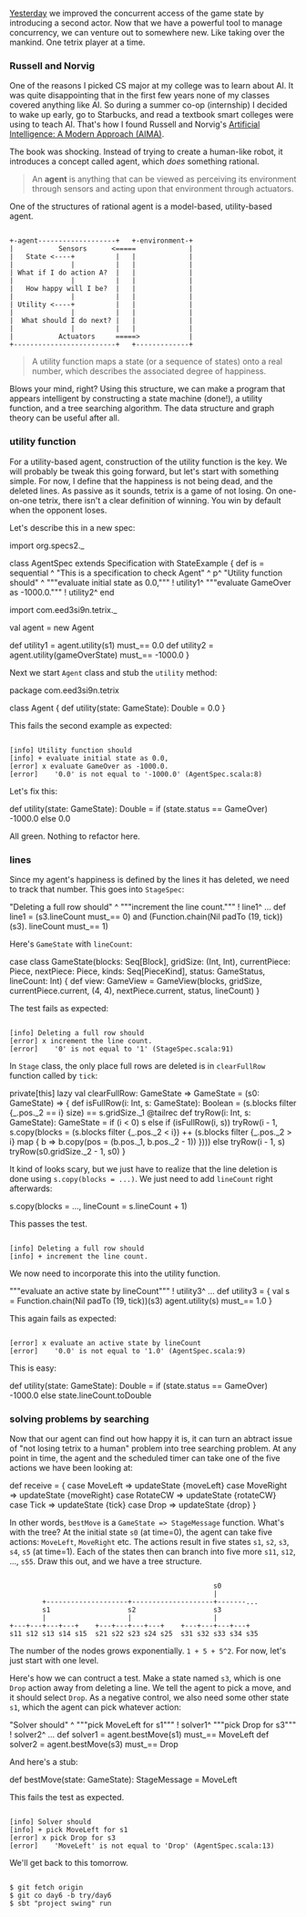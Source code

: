   [day5]: http://eed3si9n.com/tetrix-in-scala-day5
  [russell]: http://aima.cs.berkeley.edu/

[Yesterday][day5] we improved the concurrent access of the game state by introducing a second actor. Now that we have a powerful tool to manage concurrency, we can venture out to somewhere new. Like taking over the mankind. One tetrix player at a time.

### Russell and Norvig

One of the reasons I picked CS major at my college was to learn about AI. It was quite disappointing that in the first few years none of my classes covered anything like AI. So during a summer co-op (internship) I decided to wake up early, go to Starbucks, and read a textbook smart colleges were using to teach AI. That's how I found Russell and Norvig's [Artificial Intelligence: A Modern Approach (AIMA)][russell].

The book was shocking. Instead of trying to create a human-like robot, it introduces a concept called agent, which *does* something rational.

> An **agent** is anything that can be viewed as perceiving its environment through sensors and acting upon that environment through actuators.

One of the structures of rational agent is a model-based, utility-based agent.

<code>
+-agent-------------------+   +-environment-+ 
|           Sensors      <=====             |
|   State <----+          |   |             |
|              |          |   |             |
| What if I do action A?  |   |             |
|              |          |   |             |
|   How happy will I be?  |   |             |
|              |          |   |             |
| Utility <----+          |   |             |
|              |          |   |             |
|  What should I do next? |   |             |
|              |          |   |             |
|           Actuators     =====>            |
+-------------------------+   +-------------+
</code>

> A utility function maps a state (or a sequence of states) onto a real number, which describes the associated degree of happiness.

Blows your mind, right? Using this structure, we can make a program that appears intelligent by constructing a state machine (done!), a utility function, and a tree searching algorithm. The data structure and graph theory can be useful after all.

### utility function

For a utility-based agent, construction of the utility function is the key. We will probably be tweak this going forward, but let's start with something simple. For now, I define that the happiness is not being dead, and the deleted lines. As passive as it sounds, tetrix is a game of not losing. On one-on-one tetrix, there isn't a clear definition of winning. You win by default when the opponent loses.

Let's describe this in a new spec:

<scala>
import org.specs2._

class AgentSpec extends Specification with StateExample { def is = sequential ^
  "This is a specification to check Agent"                  ^
                                                            p^
  "Utility function should"                                 ^
    """evaluate initial state as 0.0,"""                    ! utility1^
    """evaluate GameOver as -1000.0."""                     ! utility2^
                                                            end
  
  import com.eed3si9n.tetrix._

  val agent = new Agent

  def utility1 =
    agent.utility(s1) must_== 0.0 
  def utility2 =
    agent.utility(gameOverState) must_== -1000.0 
}
</scala>

Next we start `Agent` class and stub the `utility` method:

<scala>
package com.eed3si9n.tetrix

class Agent {
  def utility(state: GameState): Double = 0.0
}
</scala>

This fails the second example as expected:

<code>
[info] Utility function should
[info] + evaluate initial state as 0.0,
[error] x evaluate GameOver as -1000.0.
[error]    '0.0' is not equal to '-1000.0' (AgentSpec.scala:8)
</code>

Let's fix this:

<scala>
  def utility(state: GameState): Double =
    if (state.status == GameOver) -1000.0
    else 0.0
</scala>

All green. Nothing to refactor here.

### lines

Since my agent's happiness is defined by the lines it has deleted, we need to track that number. This goes into `StageSpec`:

<scala>
  "Deleting a full row should"                              ^
    """increment the line count."""                         ! line1^
...
  def line1 =
    (s3.lineCount must_== 0) and
    (Function.chain(Nil padTo (19, tick))(s3).
    lineCount must_== 1)
</scala>

Here's `GameState` with `lineCount`:

<scala>
case class GameState(blocks: Seq[Block], gridSize: (Int, Int),
    currentPiece: Piece, nextPiece: Piece, kinds: Seq[PieceKind],
    status: GameStatus, lineCount: Int) {
  def view: GameView = GameView(blocks, gridSize,
    currentPiece.current, (4, 4), nextPiece.current,
    status, lineCount)
}
</scala>

The test fails as expected:

<code>
[info] Deleting a full row should
[error] x increment the line count.
[error]    '0' is not equal to '1' (StageSpec.scala:91)
</code>

In `Stage` class, the only place full rows are deleted is in `clearFullRow` function called by `tick`:

<scala>
  private[this] lazy val clearFullRow: GameState => GameState =
    (s0: GameState) => {
    def isFullRow(i: Int, s: GameState): Boolean =
      (s.blocks filter {_.pos._2 == i} size) == s.gridSize._1
    @tailrec def tryRow(i: Int, s: GameState): GameState =
      if (i < 0) s 
      else if (isFullRow(i, s))
        tryRow(i - 1, s.copy(blocks = (s.blocks filter {_.pos._2 < i}) ++
          (s.blocks filter {_.pos._2 > i} map { b =>
            b.copy(pos = (b.pos._1, b.pos._2 - 1)) })))  
      else tryRow(i - 1, s)
    tryRow(s0.gridSize._2 - 1, s0)
  }
</scala>

It kind of looks scary, but we just have to realize that the line deletion is done using `s.copy(blocks = ...)`. We just need to add `lineCount` right afterwards:

<scala>
s.copy(blocks = ...,
  lineCount = s.lineCount + 1)
</scala>

This passes the test.

<code>
[info] Deleting a full row should
[info] + increment the line count.
</code>

We now need to incorporate this into the utility function.

<scala>
    """evaluate an active state by lineCount"""             ! utility3^
...
  def utility3 = {
    val s = Function.chain(Nil padTo (19, tick))(s3)
    agent.utility(s) must_== 1.0
  }
</scala>

This again fails as expected:

<code>
[error] x evaluate an active state by lineCount
[error]    '0.0' is not equal to '1.0' (AgentSpec.scala:9)
</code>

This is easy:

<scala>
  def utility(state: GameState): Double =
    if (state.status == GameOver) -1000.0
    else state.lineCount.toDouble
</scala>

### solving problems by searching

Now that our agent can find out how happy it is, it can turn an abtract issue of "not losing tetrix to a human" problem into tree searching problem. At any point in time, the agent and the scheduled timer can take one of the five actions we have been looking at:

<scala>
  def receive = {
    case MoveLeft  => updateState {moveLeft}
    case MoveRight => updateState {moveRight}
    case RotateCW  => updateState {rotateCW}
    case Tick      => updateState {tick}
    case Drop      => updateState {drop}
  }
</scala>

In other words, `bestMove` is a `GameState => StageMessage` function. What's with the tree? At the initial state `s0` (at time=0), the agent can take five actions: `MoveLeft`, `MoveRight` etc. The actions result in five states `s1`, `s2`, `s3`, `s4`, `s5` (at time=1). Each of the states then can branch into five more `s11`, `s12`, ..., `s55`. Draw this out, and we have a tree structure.

<code>
                                                  s0
                                                  |
        +--------------------+--------------------+-------...
        s1                   s2                   s3
        |                    |                    |
+---+---+---+---+    +---+---+---+---+    +---+---+---+---+ 
s11 s12 s13 s14 s15  s21 s22 s23 s24 s25  s31 s32 s33 s34 s35
</code>

The number of the nodes grows exponentially. `1 + 5 + 5^2`. For now, let's just start with one level.

Here's how we can contruct a test. Make a state named `s3`, which is one `Drop` action away from deleting a line. We tell the agent to pick a move, and it should select `Drop`. As a negative control, we also need some other state `s1`, which the agent can pick whatever action:

<scala>
  "Solver should"                                           ^
    """pick MoveLeft for s1"""                              ! solver1^
    """pick Drop for s3"""                                  ! solver2^
...
  def solver1 =
    agent.bestMove(s1) must_== MoveLeft
  def solver2 =
    agent.bestMove(s3) must_== Drop
</scala>

And here's a stub:

<scala>
  def bestMove(state: GameState): StageMessage = MoveLeft
</scala>

This fails the test as expected.

<code>
[info] Solver should
[info] + pick MoveLeft for s1
[error] x pick Drop for s3
[error]    'MoveLeft' is not equal to 'Drop' (AgentSpec.scala:13)
</code>

We'll get back to this tomorrow.

<code>
$ git fetch origin
$ git co day6 -b try/day6
$ sbt "project swing" run
</code>

